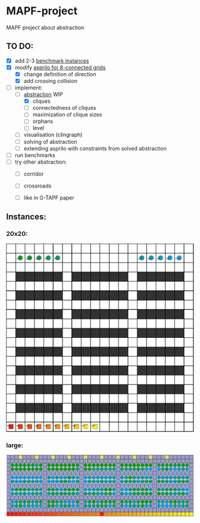 # MAPF-project
MAPF project about abstraction

## TO DO:
- [x] add 2-3 [benchmark instances](/instances)
- [x] modify [asprilo for 8-connected grids](/asprilo/m/action-M-8.lp)
  - [x] change definition of direction
  - [x] add crossing collision
- [ ] implement:
  - [ ] [abstraction](/abstraction/clique.lp) WIP
    - [x] cliques
    - [ ] connectedness of cliques
    - [ ] maximization of clique sizes
    - [ ] orphans
    - [ ] level
  - [ ] visualisation (clingraph)
  - [ ] solving of abstraction
  - [ ] extending asprilo with constraints from solved abstraction
- [ ] run benchmarks
- [ ] try other abstraction:
  - [ ] corridor
  - [ ] crossroads
  - [ ] like in G-TAPF paper



## Instances:
### 20x20:
![20x20 instance][instance_20]
### large:
![large instance][instance_xlarge]

[instance_20]: ./instances/20.png
[instance_xlarge]: ./instances/xlarge.png
